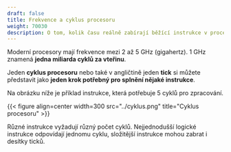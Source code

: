 ```yaml
---
draft: false
title: Frekvence a cyklus procesoru
weight: 70030
description: O tom, kolik času reálně zabírají běžící instrukce v procesorech
---
```


Moderní procesory mají frekvence mezi 2 až 5 GHz (gigahertz). 1 GHz znamená **jedna miliarda cyklů za vteřinu**. 

<div class="note-blue">

Jeden **cyklus procesoru** nebo také v angličtině jeden **tick** si můžete představit jako **jeden krok potřebný pro splnění nějaké instrukce**.

</div>

Na obrázku níže je příklad instrukce, která potřebuje 5 cyklů pro zpracování.

{{< figure align=center width=300 src="../cyklus.png" title="Cyklus procesoru" >}}

Různé instrukce vyžadují různý počet cyklů. Nejjednodušší logické instrukce odpovídají jednomu cyklu, složitější instrukce mohou zabrat i desítky ticků.
